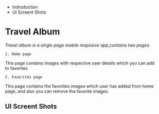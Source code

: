    - Indroduction 
   - UI Screent Shots 





# Travel Album 

*Travel album is a single page mobile resposive app,contains two pages.*

    1. Home page
   This page contains images with respective user details which you can add to favorites 

   
    2. Favorites page 
   This page contains the favorites images which user has added from home page, and also you can remove the favorite images.
   
## UI Screent Shots 

   
   
   


